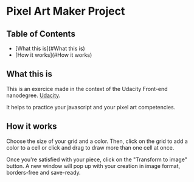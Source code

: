 # Pixel Art Maker Project

## Table of Contents

* [What this is](#What this is)
* [How it works](#How it works)

## What this is

This is an exercice made in the context of the Udacity Front-end nanodegree.
[Udacity](https://classroom.udacity.com/).

It helps to practice your javascript and your pixel art competencies.

## How it works

Choose the size of your grid and a color. Then, click on the grid to add a color to a cell or click and drag to draw more than one cell at once.

Once you're satisfied with your piece, click on the "Transform to image" button. A new window will pop up with your creation in image format, borders-free and save-ready.
